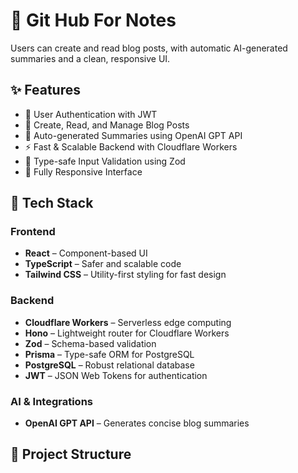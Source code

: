 # 📰 Git Hub For Notes

 Users can create and read blog posts, with automatic AI-generated summaries and a clean, responsive UI.

## ✨ Features

- 🔐 User Authentication with JWT
- 📝 Create, Read, and Manage Blog Posts
- 🤖 Auto-generated Summaries using OpenAI GPT API
- ⚡️ Fast & Scalable Backend with Cloudflare Workers
- 🎯 Type-safe Input Validation using Zod
- 📱 Fully Responsive Interface

## 🧠 Tech Stack

### Frontend
- **React** – Component-based UI
- **TypeScript** – Safer and scalable code
- **Tailwind CSS** – Utility-first styling for fast design

### Backend
- **Cloudflare Workers** – Serverless edge computing
- **Hono** – Lightweight router for Cloudflare Workers
- **Zod** – Schema-based validation
- **Prisma** – Type-safe ORM for PostgreSQL
- **PostgreSQL** – Robust relational database
- **JWT** – JSON Web Tokens for authentication

### AI & Integrations
- **OpenAI GPT API** – Generates concise blog summaries

## 📁 Project Structure

